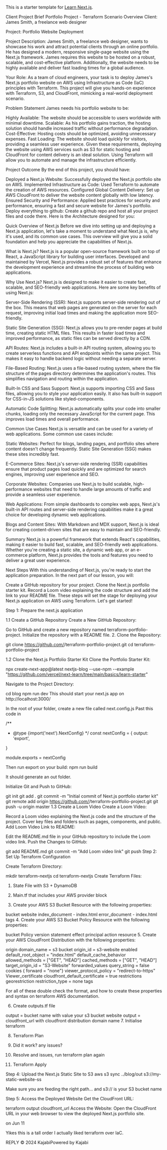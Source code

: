 This is a starter template for [Learn Next.js](https://nextjs.org/learn).


Client Project Brief
Portfolio Project - Terraform
Scenario Overview
Client: James Smith, a freelance web designer

Project: Portfolio Website Deployment

Project Description:  James Smith, a freelance web designer, wants to showcase his work and attract potential clients through an online portfolio. He has designed a modern, responsive single-page website using the Next.js framework. James requires this website to be hosted on a robust, scalable, and cost-effective platform. Additionally, the website needs to be highly available and deliver fast loading times for a global audience.

Your Role: As a team of cloud engineers, your task is to deploy James's Next.js portfolio website on AWS using Infrastructure as Code (IaC) principles with Terraform. This project will give you hands-on experience with Terraform, S3, and CloudFront, mimicking a real-world deployment scenario.

Problem Statement
James needs his portfolio website to be:

Highly Available: The website should be accessible to users worldwide with minimal downtime.
Scalable: As his portfolio gains traction, the hosting solution should handle increased traffic without performance degradation.
Cost-Effective: Hosting costs should be optimized, avoiding unnecessary expenses.
Fast Loading: The website should load quickly for visitors, providing a seamless user experience.
Given these requirements, deploying the website using AWS services such as S3 for static hosting and CloudFront for content delivery is an ideal solution. Using Terraform will allow you to automate and manage the infrastructure efficiently.

Project Outcome
By the end of this project, you should have:

Deployed a Next.js Website: Successfully deployed the Next.js portfolio site on AWS.
Implemented Infrastructure as Code: Used Terraform to automate the creation of AWS resources.
Configured Global Content Delivery: Set up AWS CloudFront to deliver the website content globally with low latency.
Ensured Security and Performance: Applied best practices for security and performance, ensuring a fast and secure website for James's portfolio.
Deploy everything to github: Create a github repo and host all your project files and code there.
Here is the Architecture designed for you:



Quick Overview of Next.js
Before we dive into setting up and deploying a Next.js application, let's take a moment to understand what Next.js is, why it's used, and its common use cases. This overview will give you a solid foundation and help you appreciate the capabilities of Next.js.

What is Next.js?
Next.js is a popular open-source framework built on top of React, a JavaScript library for building user interfaces. Developed and maintained by Vercel, Next.js provides a robust set of features that enhance the development experience and streamline the process of building web applications.

Why Use Next.js?
Next.js is designed to make it easier to create fast, scalable, and SEO-friendly web applications. Here are some key benefits of using Next.js:

Server-Side Rendering (SSR): Next.js supports server-side rendering out of the box. This means that web pages are generated on the server for each request, improving initial load times and making the application more SEO-friendly.

Static Site Generation (SSG): Next.js allows you to pre-render pages at build time, creating static HTML files. This results in faster load times and improved performance, as static files can be served directly by a CDN.

API Routes: Next.js includes a built-in API routing system, allowing you to create serverless functions and API endpoints within the same project. This makes it easy to handle backend logic without needing a separate server.

File-Based Routing: Next.js uses a file-based routing system, where the file structure of the pages directory determines the application's routes. This simplifies navigation and routing within the application.

Built-In CSS and Sass Support: Next.js supports importing CSS and Sass files, allowing you to style your application easily. It also has built-in support for CSS-in-JS solutions like styled-components.

Automatic Code Splitting: Next.js automatically splits your code into smaller chunks, loading only the necessary JavaScript for the current page. This improves load times and overall performance.

Common Use Cases
Next.js is versatile and can be used for a variety of web applications. Some common use cases include:

Static Websites: Perfect for blogs, landing pages, and portfolio sites where content doesn't change frequently. Static Site Generation (SSG) makes these sites incredibly fast.

E-Commerce Sites: Next.js's server-side rendering (SSR) capabilities ensure that product pages load quickly and are optimized for search engines, improving user experience and SEO.

Corporate Websites: Companies use Next.js to build scalable, high-performance websites that need to handle large amounts of traffic and provide a seamless user experience.

Web Applications: From simple dashboards to complex web apps, Next.js's built-in API routes and server-side rendering capabilities make it a great choice for developing dynamic web applications.

Blogs and Content Sites: With Markdown and MDX support, Next.js is ideal for creating content-driven sites that are easy to maintain and SEO-friendly.

Summary
Next.js is a powerful framework that extends React's capabilities, making it easier to build fast, scalable, and SEO-friendly web applications. Whether you're creating a static site, a dynamic web app, or an e-commerce platform, Next.js provides the tools and features you need to deliver a great user experience.

Next Steps
With this understanding of Next.js, you're ready to start the application preparation. In the next part of our lesson, you will:

Create a GitHub repository for your project.
Clone the Next.js portfolio starter kit.
Record a Loom video explaining the code structure and add the link to your README file.
These steps will set the stage for deploying your Next.js application on AWS using Terraform. Let's get started!

Step 1: Prepare the next.js application

1.1 Create a GitHub Repository
Create a New GitHub Repository:

Go to GitHub and create a new repository named terraform-portfolio-project.
Initialize the repository with a README file.
2. Clone the Repository:

 git clone https://github.com/<your-username>/terraform-portfolio-project.git
 cd terraform-portfolio-project

1.2 Clone the Next.js Portfolio Starter Kit
Clone the Portfolio Starter Kit:

npx create-next-app@latest nextjs-blog --use-npm --example "https://github.com/vercel/next-learn/tree/main/basics/learn-starter"

Navigate to the Project Directory:

cd blog
npm run dev
This should start your next.js app on http://localhost:3000/
 

 
In the root of your folder, create a new file called next.config.js
Past this code in

/**
* @type {import('next').NextConfig}
*/
const nextConfig = {
 output: 'export',
 
  
}
 
module.exports = nextConfig
 
Then run export on your build: npm run build

It should generate an out folder.
 
 

Initialize Git and Push to GitHub:

git init git add . git commit -m "Initial commit of Next.js portfolio starter kit"
git remote add origin https://github.com/<your-username>/terraform-portfolio-project.git
git push -u origin master
1.3 Create a Loom Video
Create a Loom Video:

Record a Loom video explaining the Next.js code and the structure of the project.
Cover key files and folders such as pages, components, and public.
Add Loom Video Link to README:

Edit the README.md file in your GitHub repository to include the Loom video link.
Push the Changes to GitHub:

git add README.md git commit -m "Add Loom video link" git push
Step 2: Set Up Terraform Configuration

Create Terraform Directory:

mkdir terraform-nextjs
cd terraform-nextjs
Create Terraform Files:

1. State File with S3 + DynamoDB

2. Main.tf that includes your AWS provider block

3. Create your AWS S3 Bucket Resource with the following properties:

bucket
website 
index_document - index.html
error_document - index.html
tags 
4. Create your AWS S3 Bucket Policy Resource with the following properties:

bucket
Policy
version
statement
effect
principal
action
resource
5. Create your AWS CloudFront Distribution with the following properties:

origin
domain_name = s3 bucket
origin_id = s3-website
enabled 
default_root_object = "index.html"
default_cache_behavior 
allowed_methods = ["GET", "HEAD"] cached_methods = ["GET", "HEAD"] target_origin_id = "S3-Website"
forwarded_values
query_string = false
cookies { forward = "none"}
viewer_protocol_policy = "redirect-to-https"
Viewer_certificate
cloudfront_default_certificate = true
restrictions
georestriction
restriction_type = none
tags
 

For all of these double check the format, and how to create these properties and syntax on terraform AWS documentation.

6. Create outputs.tf file

output = bucket name with value your s3 bucket website
output = cloudfront_url with cloudfront distribution domain name 
7. Initialise terraform

8. Terraform Plan

9. Did it work? any issues?

10. Resolve and issues, run terraform plan again

11. Terraform Apply

Step 4: Upload the Next.js Static Site to S3
aws s3 sync ../blog/out s3://my-static-website-ss

Make sure you are feeding the right path... and s3:// is your S3 bucket name

Step 5: Access the Deployed Website
Get the CloudFront URL:

terraform output cloudfront_url
Access the Website: Open the CloudFront URL in your web browser to view the deployed Next.js portfolio site.


 

 

 



on Jun 11

Yikes this is a tall order I actually liked terraform over IaC.

REPLY
© 2024 KajabiPowered by Kajabi
  
